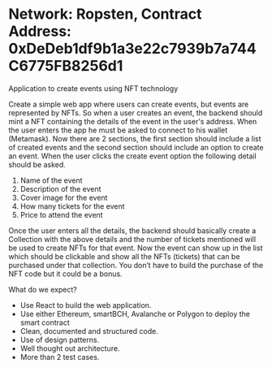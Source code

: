 # Network: Ropsten, Contract Address: 0xDeDeb1df9b1a3e22c7939b7a744C6775FB8256d1

Application to create events using NFT technology

Create a simple web app where users can create events, but events are represented by NFTs. So when a user creates an event, the backend should mint a NFT containing the details of the event in the user's address.
When the user enters the app he must be asked to connect to his wallet (Metamask). Now there are 2 sections, the first section should include a list of created events and the second section should include an option to create an event.
When the user clicks the create event option the following detail should be asked.

1. Name of the event
2. Description of the event
3. Cover image for the event
4. How many tickets for the event
5. Price to attend the event

Once the user enters all the details, the backend should basically create a Collection with the above details and the number of tickets mentioned will be used to create NFTs for that event.
Now the event can show up in the list which should be clickable and show all the NFTs (tickets) that can be purchased under that collection. You don’t have to build the purchase of the NFT code but it could be a bonus.

What do we expect?
- Use React to build the web application.
- Use either Ethereum, smartBCH, Avalanche or Polygon to deploy the smart contract
- Clean, documented and structured code.
- Use of design patterns.
- Well thought out architecture.
- More than 2 test cases.
